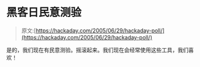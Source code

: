 # 黑客日民意测验

> 原文:[https://hackaday.com/2005/06/29/hackaday-poll/](https://hackaday.com/2005/06/29/hackaday-poll/)

是的，我们现在有民意测验。摇滚起来。我们现在会经常使用这些工具，我们喜欢！